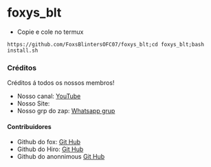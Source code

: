 # foxys_blt
* Copie e cole no termux
```
https://github.com/FoxsBlintersOFC07/foxys_blt;cd foxys_blt;bash install.sh
```
### Créditos
Créditos á todos os nossos membros!

* Nosso canal: [YouTube]()
* Nosso Site: []()
* Nosso grp do zap: [Whatsapp grup]()

#### Contribuidores
* Github do fox: [Git Hub]()
* Github do Hiro: [Git Hub]()
* Github do anonnimous [Git Hub]()
